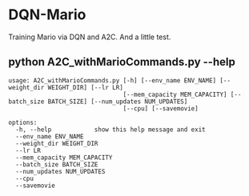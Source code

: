 # DQN-Mario
Training Mario via DQN and A2C. And a little test.

## python A2C_withMarioCommands.py --help
```
usage: A2C_withMarioCommands.py [-h] [--env_name ENV_NAME] [--weight_dir WEIGHT_DIR] [--lr LR]
                                [--mem_capacity MEM_CAPACITY] [--batch_size BATCH_SIZE] [--num_updates NUM_UPDATES]
                                [--cpu] [--savemovie]

options:
  -h, --help            show this help message and exit
  --env_name ENV_NAME
  --weight_dir WEIGHT_DIR
  --lr LR
  --mem_capacity MEM_CAPACITY
  --batch_size BATCH_SIZE
  --num_updates NUM_UPDATES
  --cpu
  --savemovie
```
